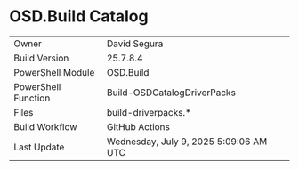 ﻿# OSD.Build Catalog

| | |
|-|-|
| Owner | David Segura |
| Build Version | 25.7.8.4 |
| PowerShell Module | OSD.Build |
| PowerShell Function | Build-OSDCatalogDriverPacks |
| Files | build-driverpacks.* |
| Build Workflow | GitHub Actions |
| Last Update | Wednesday, July 9, 2025 5:09:06 AM UTC |
